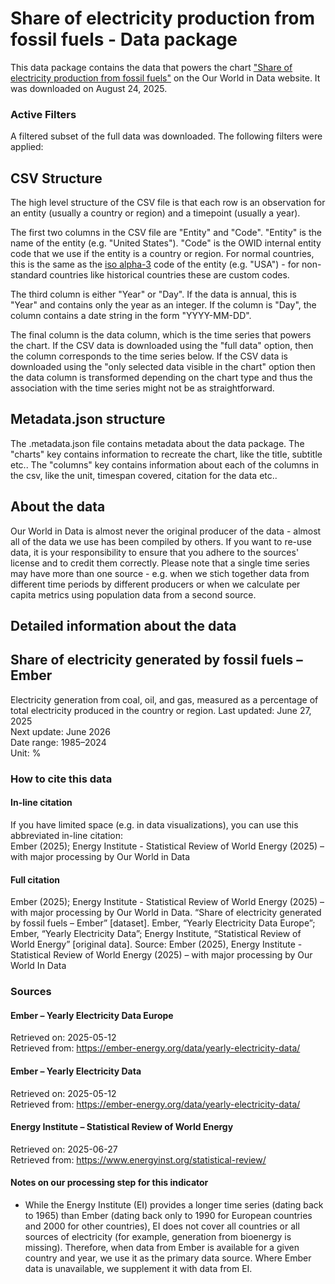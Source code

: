 # Share of electricity production from fossil fuels - Data package

This data package contains the data that powers the chart ["Share of electricity production from fossil fuels"](https://ourworldindata.org/grapher/share-electricity-fossil-fuels?v=1&csvType=full&useColumnShortNames=false) on the Our World in Data website. It was downloaded on August 24, 2025.

### Active Filters

A filtered subset of the full data was downloaded. The following filters were applied:

## CSV Structure

The high level structure of the CSV file is that each row is an observation for an entity (usually a country or region) and a timepoint (usually a year).

The first two columns in the CSV file are "Entity" and "Code". "Entity" is the name of the entity (e.g. "United States"). "Code" is the OWID internal entity code that we use if the entity is a country or region. For normal countries, this is the same as the [iso alpha-3](https://en.wikipedia.org/wiki/ISO_3166-1_alpha-3) code of the entity (e.g. "USA") - for non-standard countries like historical countries these are custom codes.

The third column is either "Year" or "Day". If the data is annual, this is "Year" and contains only the year as an integer. If the column is "Day", the column contains a date string in the form "YYYY-MM-DD".

The final column is the data column, which is the time series that powers the chart. If the CSV data is downloaded using the "full data" option, then the column corresponds to the time series below. If the CSV data is downloaded using the "only selected data visible in the chart" option then the data column is transformed depending on the chart type and thus the association with the time series might not be as straightforward.

## Metadata.json structure

The .metadata.json file contains metadata about the data package. The "charts" key contains information to recreate the chart, like the title, subtitle etc.. The "columns" key contains information about each of the columns in the csv, like the unit, timespan covered, citation for the data etc..

## About the data

Our World in Data is almost never the original producer of the data - almost all of the data we use has been compiled by others. If you want to re-use data, it is your responsibility to ensure that you adhere to the sources' license and to credit them correctly. Please note that a single time series may have more than one source - e.g. when we stich together data from different time periods by different producers or when we calculate per capita metrics using population data from a second source.

## Detailed information about the data


## Share of electricity generated by fossil fuels – Ember
Electricity generation from coal, oil, and gas, measured as a percentage of total electricity produced in the country or region.
Last updated: June 27, 2025  
Next update: June 2026  
Date range: 1985–2024  
Unit: %  


### How to cite this data

#### In-line citation
If you have limited space (e.g. in data visualizations), you can use this abbreviated in-line citation:  
Ember (2025); Energy Institute - Statistical Review of World Energy (2025) – with major processing by Our World in Data

#### Full citation
Ember (2025); Energy Institute - Statistical Review of World Energy (2025) – with major processing by Our World in Data. “Share of electricity generated by fossil fuels – Ember” [dataset]. Ember, “Yearly Electricity Data Europe”; Ember, “Yearly Electricity Data”; Energy Institute, “Statistical Review of World Energy” [original data].
Source: Ember (2025), Energy Institute - Statistical Review of World Energy (2025) – with major processing by Our World In Data

### Sources

#### Ember – Yearly Electricity Data Europe
Retrieved on: 2025-05-12  
Retrieved from: https://ember-energy.org/data/yearly-electricity-data/  

#### Ember – Yearly Electricity Data
Retrieved on: 2025-05-12  
Retrieved from: https://ember-energy.org/data/yearly-electricity-data/  

#### Energy Institute – Statistical Review of World Energy
Retrieved on: 2025-06-27  
Retrieved from: https://www.energyinst.org/statistical-review/  

#### Notes on our processing step for this indicator
- While the Energy Institute (EI) provides a longer time series (dating back to 1965) than Ember (dating back only to 1990 for European countries and 2000 for other countries), EI does not cover all countries or all sources of electricity (for example, generation from bioenergy is missing). Therefore, when data from Ember is available for a given country and year, we use it as the primary data source. Where Ember data is unavailable, we supplement it with data from EI.


    